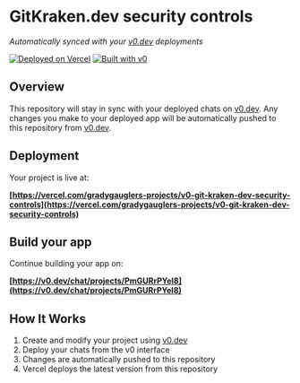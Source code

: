 # GitKraken.dev security controls

*Automatically synced with your [v0.dev](https://v0.dev) deployments*

[![Deployed on Vercel](https://img.shields.io/badge/Deployed%20on-Vercel-black?style=for-the-badge&logo=vercel)](https://vercel.com/gradygauglers-projects/v0-git-kraken-dev-security-controls)
[![Built with v0](https://img.shields.io/badge/Built%20with-v0.dev-black?style=for-the-badge)](https://v0.dev/chat/projects/PmGURrPYeI8)

## Overview

This repository will stay in sync with your deployed chats on [v0.dev](https://v0.dev).
Any changes you make to your deployed app will be automatically pushed to this repository from [v0.dev](https://v0.dev).

## Deployment

Your project is live at:

**[https://vercel.com/gradygauglers-projects/v0-git-kraken-dev-security-controls](https://vercel.com/gradygauglers-projects/v0-git-kraken-dev-security-controls)**

## Build your app

Continue building your app on:

**[https://v0.dev/chat/projects/PmGURrPYeI8](https://v0.dev/chat/projects/PmGURrPYeI8)**

## How It Works

1. Create and modify your project using [v0.dev](https://v0.dev)
2. Deploy your chats from the v0 interface
3. Changes are automatically pushed to this repository
4. Vercel deploys the latest version from this repository
